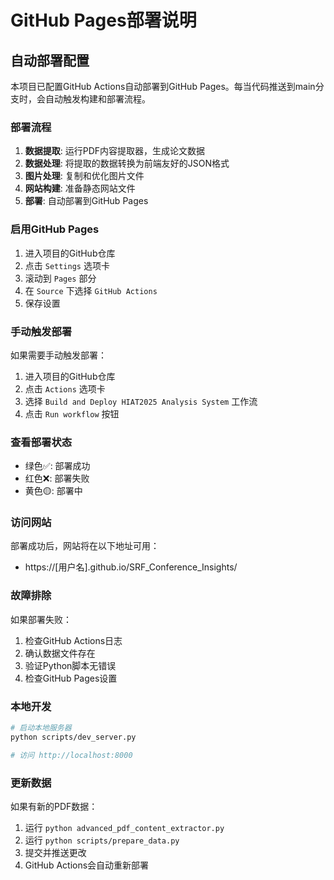 # GitHub Pages部署说明

## 自动部署配置

本项目已配置GitHub Actions自动部署到GitHub Pages。每当代码推送到main分支时，会自动触发构建和部署流程。

### 部署流程

1. **数据提取**: 运行PDF内容提取器，生成论文数据
2. **数据处理**: 将提取的数据转换为前端友好的JSON格式
3. **图片处理**: 复制和优化图片文件
4. **网站构建**: 准备静态网站文件
5. **部署**: 自动部署到GitHub Pages

### 启用GitHub Pages

1. 进入项目的GitHub仓库
2. 点击 `Settings` 选项卡
3. 滚动到 `Pages` 部分
4. 在 `Source` 下选择 `GitHub Actions`
5. 保存设置

### 手动触发部署

如果需要手动触发部署：

1. 进入项目的GitHub仓库
2. 点击 `Actions` 选项卡
3. 选择 `Build and Deploy HIAT2025 Analysis System` 工作流
4. 点击 `Run workflow` 按钮

### 查看部署状态

- 绿色✅: 部署成功
- 红色❌: 部署失败
- 黄色🟡: 部署中

### 访问网站

部署成功后，网站将在以下地址可用：
- https://[用户名].github.io/SRF_Conference_Insights/

### 故障排除

如果部署失败：

1. 检查GitHub Actions日志
2. 确认数据文件存在
3. 验证Python脚本无错误
4. 检查GitHub Pages设置

### 本地开发

```bash
# 启动本地服务器
python scripts/dev_server.py

# 访问 http://localhost:8000
```

### 更新数据

如果有新的PDF数据：

1. 运行 `python advanced_pdf_content_extractor.py`
2. 运行 `python scripts/prepare_data.py`
3. 提交并推送更改
4. GitHub Actions会自动重新部署
